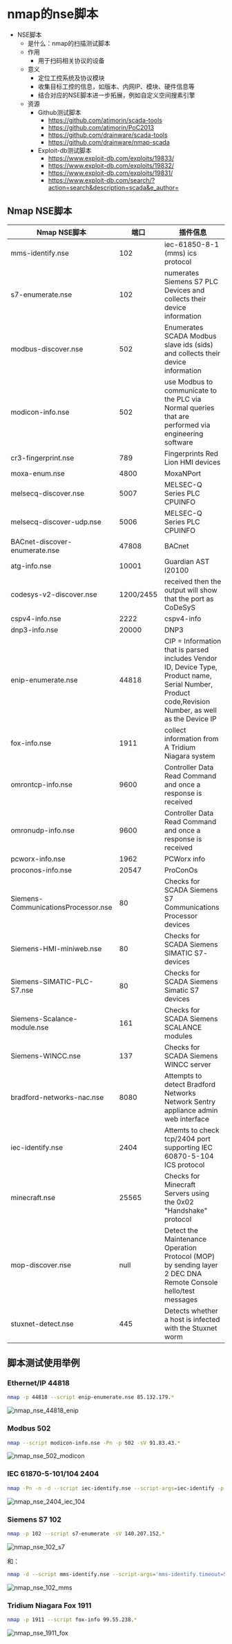 # nmap的nse脚本

* NSE脚本
  * 是什么：nmap的扫描测试脚本
  * 作用
    * 用于扫码相关协议的设备
  * 意义
    * 定位工控系统及协议模块
    * 收集目标工控的信息，如版本、内网IP、模块、硬件信息等
    * 结合对应的NSE脚本进一步拓展，例如自定义空间搜素引擎
  * 资源
    * Github测试脚本
      * https://github.com/atimorin/scada-tools
      * https://github.com/atimorin/PoC2013
      * https://github.com/drainware/scada-tools
      * https://github.com/drainware/nmap-scada
    * Exploit-db测试脚本
      * https://www.exploit-db.com/exploits/19833/
      * https://www.exploit-db.com/exploits/19832/
      * https://www.exploit-db.com/exploits/19831/
      * https://www.exploit-db.com/search/?action=search&description=scada&e_author=

## Nmap NSE脚本

| Nmap NSE脚本 | 端口 | 插件信息 |
| ----------- | ---- | ------ |
| mms-identify.nse | 102 | iec-61850-8-1 (mms) ics protocol |
| s7-enumerate.nse | 102 | numerates Siemens S7 PLC Devices and collects their device information |
| modbus-discover.nse | 502 | Enumerates SCADA Modbus slave ids (sids) and collects their device information |
| modicon-info.nse | 502 | use Modbus to communicate to the PLC via Normal queries that are performed via engineering software |
| cr3-fingerprint.nse | 789 | Fingerprints Red Lion HMI devices |
| moxa-enum.nse | 4800 | MoxaNPort |
| melsecq-discover.nse | 5007 | MELSEC-Q Series PLC CPUINFO |
| melsecq-discover-udp.nse | 5006 | MELSEC-Q Series PLC CPUINFO |
| BACnet-discover-enumerate.nse | 47808 | BACnet |
| atg-info.nse | 10001 | Guardian AST I20100 |
| codesys-v2-discover.nse | 1200/2455 | received then the output will show that the port as CoDeSyS |
| cspv4-info.nse | 2222 | cspv4-info |
| dnp3-info.nse | 20000 | DNP3 |
| enip-enumerate.nse | 44818 | CIP = Information that is parsed includes Vendor ID, Device Type, Product name, Serial Number, Product code,Revision Number, as well as the Device IP |
| fox-info.nse | 1911 | collect information from A Tridium Niagara system |
| omrontcp-info.nse | 9600 | Controller Data Read Command and once a response is received |
| omronudp-info.nse | 9600 | Controller Data Read Command and once a response is received |
| pcworx-info.nse | 1962 | PCWorx info |
| proconos-info.nse | 20547 | ProConOs |
| Siemens-CommunicationsProcessor.nse | 80 | Checks for SCADA Siemens S7 Communications Processor devices |
| Siemens-HMI-miniweb.nse | 80 | Checks for SCADA Siemens SIMATIC S7- devices |
| Siemens-SIMATIC-PLC-S7.nse | 80 | Checks for SCADA Siemens Simatic S7 devices |
| Siemens-Scalance-module.nse | 161 | Checks for SCADA Siemens SCALANCE modules |
| Siemens-WINCC.nse | 137 | Checks for SCADA Siemens WINCC server |
| bradford-networks-nac.nse | 8080 | Attempts to detect Bradford Networks Network Sentry appliance admin web interface |
| iec-identify.nse | 2404 | Attemts to check tcp/2404 port supporting IEC 60870-5-104 ICS protocol |
| minecraft.nse | 25565 | Checks for Minecraft Servers using the 0x02 "Handshake" protocol |
| mop-discover.nse | null | Detect the Maintenance Operation Protocol (MOP) by sending layer 2 DEC DNA Remote Console hello/test messages |
| stuxnet-detect.nse | 445 | Detects whether a host is infected with the Stuxnet worm |

## 脚本测试使用举例

### Ethernet/IP 44818

```bash
nmap -p 44818 --script enip-enumerate.nse 85.132.179.*
```

![nmap_nse_44818_enip](../../../assets/img/nmap_nse_44818_enip.png)

### Modbus 502

```bash
nmap --script modicon-info.nse -Pn -p 502 -sV 91.83.43.*
```

![nmap_nse_502_modicon](../../../assets/img/nmap_nse_502_modicon.png)

### IEC 61870-5-101/104 2404

```bash
nmap -Pn -n -d --script iec-identify.nse --script-args=iec-identify -p 2404 80.34.253.*
```

![nmap_nse_2404_iec_104](../../../assets/img/nmap_nse_2404_iec_104.png)

### Siemens S7 102

```bash
nmap -p 102 --script s7-enumerate -sV 140.207.152.*
```

![nmap_nse_102_s7](../../../assets/img/nmap_nse_102_s7.png)

和：

```bash
nmap -d --script mms-identify.nse --script-args='mms-identify.timeout=500' -p 102 IP
```

![nmap_nse_102_mms](../../../assets/img/nmap_nse_102_mms.png)

### Tridium Niagara Fox 1911

```bash
nmap -p 1911 --script fox-info 99.55.238.*
```

![nmap_nse_1911_fox](../../../assets/img/nmap_nse_1911_fox.png)
